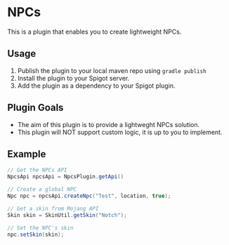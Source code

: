 # NPCs

This is a plugin that enables you to create lightweight NPCs.

## Usage

1. Publish the plugin to your local maven repo using `gradle publish`
2. Install the plugin to your Spigot server.
3. Add the plugin as a dependency to your Spigot plugin.

## Plugin Goals

- The aim of this plugin is to provide a lightweght NPCs solution.
- This plugin will NOT support custom logic, it is up to you to implement.

## Example

```java
// Get the NPCs API
NpcsApi npcsApi = NpcsPlugin.getApi()

// Create a global NPC
Npc npc = npcsApi.createNpc("Test", location, true);

// Get a skin from Mojang API
Skin skin = SkinUtil.getSkin("Notch");

// Set the NPC's skin
npc.setSkin(skin);
```
